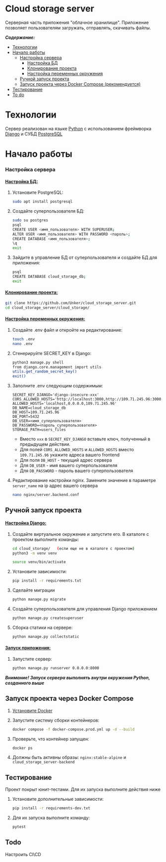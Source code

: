 Cloud storage server
===============

Серверная часть приложения "облачное хранилище". Приложение позволяет пользователям загружать, отправлять, скачивать файлы.

***Содержание:***

- [Технологии](#технологии)
- [Начало работы](#начало-работы)
  - [Настройка сервера](#настройка-сервера)
    - [Настройка БД](#настройка-бд)
    - [Клонирование проекта](#клонирование-проекта)
    - [Настройка переменных окружения](#настройка-переменных-окружения)
  - [Ручной запуск проекта](#ручной-запуск-проекта)
  - [Запуск проекта через Docker Compose (рекомендуется)](#run-docker)
- [Тестирование](#тестирование)
- [To do](#to-do)


# Технологии <a name="технологии"></a>

Сервер реализован на языке [Python](https://www.python.org/) с использованием фреймворка 
[Django](https://www.djangoproject.com/) и СУБД [PostgreSQL](https://www.postgresql.org/)


# Начало работы <a name="начало-работы"></a>

### Настройка сервера <a name="настройка-сервера"></a>

#### <ins>Настройка БД:</ins> <a name="настройка-бд"></a>
1. Установите PostgreSQL:
    ```bash
    sudo apt install postgresql
    ```
   
1. Создайте суперпользователя БД:
    ```bash
    sudo su postgres
    psql
    CREATE USER <имя_пользователя> WITH SUPERUSER;
    ALTER USER <имя_пользователя> WITH PASSWORD <пароль>;
    CREATE DATABASE <имя_пользователя>;
    \q
    exit
    ```

1. Зайдите в управление БД от суперпользователя и создайте БД для приложения:
    ```bash
    psql
    CREATE DATABASE cloud_storage_db;
    exit
    ```
#### <ins>Клонирование проекта:</ins> <a name="клонирование-проекта"></a>
```bash
git clone https://github.com/Unker/cloud_storage_server.git
cd cloud_storage_server/cloud_storage/
```
   
#### <ins>Настройка переменных окружения:</ins> <a name="настройка-переменных-окружения"></a>
1. Создайте .env файл и откройте на редактирование:
   ```bash
   touch .env
   nano .env
   ```
   
1. Сгенерируйте SECRET_KEY в Django:
   ```bash
   python3 manage.py shell
   from django.core.management import utils
   utils.get_random_secret_key()
   exit()
   ```
   
1. Заполните .env следующим содержимым:
   ```
   SECRET_KEY_DJANGO='django-insecure-xxx'
   CORS_ALLOWED_HOSTS='http://localhost:3000,http://109.71.245.96:3000'
   ALLOWED_HOSTS='localhost,0.0.0.0,109.71.245.96'
   DB_NAME=cloud_storage_db
   DB_HOST=109.71.245.96
   DB_PORT=5432
   DB_USER=<имя_суперпользователя>
   DB_PASSWORD=<пароль_суперпользователя>
   STORAGE_PATH=users_files
   ```
    - Вместо `xxx` в `SECRET_KEY_DJANGO` вставьте ключ, полученный в предыдущем действии.
    - Для полей `CORS_ALLOWED_HOSTS` и `ALLOWED_HOSTS` вместо `109.71.245.96` укажите адреса вашего frontend
    - Для поля `DB_HOST` - текущий адрес сервера
    - Для `DB_USER` - имя вашего суперпользователя
    - Для `DB_PASSWORD` - пароль вашего суперпользователя

1. Редактирование настройки nginx. Замените значение в параметре `server_name` на ip адрес вашего сервера
    ```bash
    nano nginx/server.backend.conf
    ```

   

## Ручной запуск проекта <a name="начало-работы"></a>

#### <ins>Настройка Django:</ins>
1. Создайте виртуальное окружение и запустите его. В каталоге с проектом выполните команды:
    ```bash
    cd cloud_storage/   (если еще не в каталоге с проектом)
    python3 -m venv venv
    ```
    ```bash
    source venv/bin/activate
    ```

1. Установите зависимости:
    ```bash
    pip install -r requirements.txt
    ```

1. Сделайте миграции 
    ```bash
    python manage.py migrate
    ```

1. Создайте суперпользователя для управления Django приложением
    ```bash
    python manage.py createsuperuser
    ```

1. Сборка статики на сервере:
    ```bash
    python manage.py collectstatic
    ```

#### <ins>Запуск приложения:</ins>
1. Запустите сервер:
    ```bash
    python manage.py runserver 0.0.0.0:8000
    ```
***Внимание! Запуск сервера выполнять внутри окружения Python, созданного выше***

## Запуск проекта через Docker Compose <a name="run-docker"></a>
1. [Установите Docker](https://docs.docker.com/engine/install/ubuntu/)
1. Запустите систему сборки контейнеров:
    ```bash
    docker compose -f docker-compose.prod.yml up -d --build
    ```

1. Проверьте, что контейнер запущен:
    ```bash
    docker ps
    ```

1. Должны быть активны образы: `nginx:stable-alpine` и `cloud_storage_server-backend`


## Тестирование <a name="тестирование"></a>

Проект покрыт юнит-тестами. Для их запуска выполните действия ниже
1. Установите дополнительные зависимости:
    ```bash
    pip install -r requirements-dev.txt
    ```

1. Для их запуска выполните команду:
    ```bash
    pytest
    ```

## Todo <a name="to-do"></a>

Настроить CI\CD